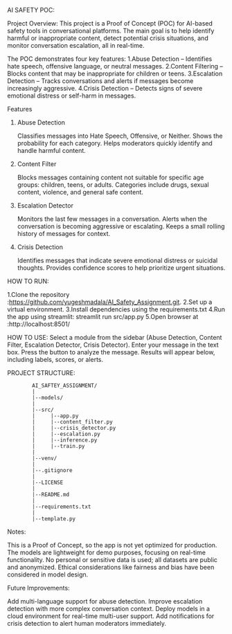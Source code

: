 AI SAFETY POC:

Project Overview:
This project is a Proof of Concept (POC) for AI-based safety tools in conversational platforms. The main goal is to help identify harmful or inappropriate content, detect potential crisis situations, and monitor conversation escalation, all in real-time.

The POC demonstrates four key features:
1.Abuse Detection – Identifies hate speech, offensive language, or neutral messages.
2.Content Filtering – Blocks content that may be inappropriate for children or teens.
3.Escalation Detection – Tracks conversations and alerts if messages become increasingly aggressive.
4.Crisis Detection – Detects signs of severe emotional distress or self-harm in messages.

Features
1. Abuse Detection

   Classifies messages into Hate Speech, Offensive, or Neither.
   Shows the probability for each category.
   Helps moderators quickly identify and handle harmful content.

2. Content Filter

   Blocks messages containing content not suitable for specific age groups: children, teens, or adults.
   Categories include drugs, sexual content, violence, and general safe content.

3. Escalation Detector

   Monitors the last few messages in a conversation.
   Alerts when the conversation is becoming aggressive or escalating.
   Keeps a small rolling history of messages for context.

4. Crisis Detection

   Identifies messages that indicate severe emotional distress or suicidal thoughts.
   Provides confidence scores to help prioritize urgent situations.

HOW TO RUN:

1.Clone the repository :https://github.com/yugeshmadala/AI_Safety_Assignment.git.
2.Set up a virtual environment.
3.Install dependencies using the requirements.txt 
4.Run the app using streamlit: streamlit run src/app.py 
5.Open browser at :http://localhost:8501/

HOW TO USE:
   Select a module from the sidebar (Abuse Detection, Content Filter, Escalation Detector, Crisis Detector).
   Enter your message in the text box.
   Press the button to analyze the message.
   Results will appear below, including labels, scores, or alerts.

PROJECT STRUCTURE:

            AI_SAFTEY_ASSIGNMENT/
            |
            |--models/
            |
            |--src/
            |     |--app.py
            |     |--content_filter.py
            |     |--crisis_detector.py
            |     |--escalation.py
            |     |--inference.py
            |     |--train.py
            |
            |--venv/
            |
            |--.gitignore
            |
            |--LICENSE
            |
            |--README.md
            |
            |--requirements.txt
            |
            |--template.py

Notes:

   This is a Proof of Concept, so the app is not yet optimized for production.
   The models are lightweight for demo purposes, focusing on real-time functionality.
   No personal or sensitive data is used; all datasets are public and anonymized.
   Ethical considerations like fairness and bias have been considered in model design.

Future Improvements:

   Add multi-language support for abuse detection.
   Improve escalation detection with more complex conversation context.
   Deploy models in a cloud environment for real-time multi-user support.
   Add notifications for crisis detection to alert human moderators immediately.



            


        



